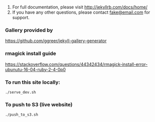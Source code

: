 1. For full documentation, please visit http://jekyllrb.com/docs/home/
2. If you have any other questions, please contact fake@email.com for support.

### Gallery provided by
https://github.com/ggreer/jekyll-gallery-generator

### rmagick install guide
https://stackoverflow.com/questions/44342434/rmagick-install-error-ubunutu-16-04-ruby-2-4-0p0


### To run this site locally:

    ./serve_dev.sh

### To push to S3 (live website)

    ./push_to_s3.sh